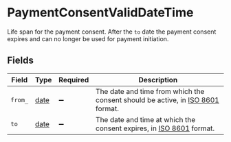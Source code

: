 # PaymentConsentValidDateTime

Life span for the payment consent. After the `to` date the payment consent expires and can no longer be used for payment initiation.


## Fields

| Field                                                                                                                 | Type                                                                                                                  | Required                                                                                                              | Description                                                                                                           |
| --------------------------------------------------------------------------------------------------------------------- | --------------------------------------------------------------------------------------------------------------------- | --------------------------------------------------------------------------------------------------------------------- | --------------------------------------------------------------------------------------------------------------------- |
| `from_`                                                                                                               | [date](https://docs.python.org/3/library/datetime.html#date-objects)                                                  | :heavy_minus_sign:                                                                                                    | The date and time from which the consent should be active, in [ISO 8601](https://wikipedia.org/wiki/ISO_8601) format. |
| `to`                                                                                                                  | [date](https://docs.python.org/3/library/datetime.html#date-objects)                                                  | :heavy_minus_sign:                                                                                                    | The date and time at which the consent expires, in [ISO 8601](https://wikipedia.org/wiki/ISO_8601) format.            |